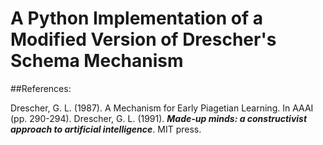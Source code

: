 # A Python Implementation of a Modified Version of Drescher's Schema Mechanism

##References:

Drescher, G. L. (1987). A Mechanism for Early Piagetian Learning. In AAAI (pp. 290-294).
Drescher, G. L. (1991). ***Made-up minds: a constructivist approach to artificial intelligence***. MIT press.

